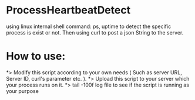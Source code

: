 # ProcessHeartbeatDetect
using linux internal shell command: ps, uptime to detect   the specific process is exist or not. Then using curl to post a json  String to the server.

# How to use:
*> Modify this script according to your own needs ( Such as server URL, Server ID, curl's parameter etc. ).
*> Upload this script to your server which your process runs on it.
*> tail -100f log file to see if the script is running as your purpose
